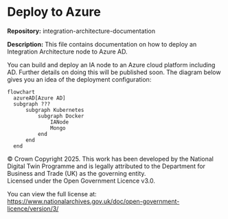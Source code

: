 # Deploy to Azure
**Repository:** integration-architecture-documentation 

**Description:** This file contains documentation on how to deploy an Integration Architecture node to Azure AD. 

<!-- SPDX-License-Identifier: OGL-UK-3.0 -->

You can build and deploy an IA node to an Azure cloud platform including AD. Further details on doing this will be published soon. The diagram below gives you an idea of the deployment configuration: 

```mermaid
flowchart
  azureAD[Azure AD]
  subgraph ???
      subgraph Kubernetes
          subgraph Docker
              IANode
              Mongo
          end
      end
  end
```


© Crown Copyright 2025. This work has been developed by the National Digital Twin Programme and is legally attributed to the Department for Business and Trade (UK) as the governing entity.  
Licensed under the Open Government Licence v3.0.  

You can view the full license at:  
https://www.nationalarchives.gov.uk/doc/open-government-licence/version/3/
